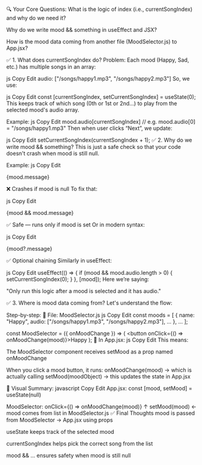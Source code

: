 🔍 Your Core Questions:
What is the logic of index (i.e., currentSongIndex) and why do we need it?

Why do we write mood && something in useEffect and JSX?

How is the mood data coming from another file (MoodSelector.js) to App.jsx?

✅ 1. What does currentSongIndex do?
Problem:
Each mood (Happy, Sad, etc.) has multiple songs in an array:

js
Copy
Edit
audio: ["/songs/happy1.mp3", "/songs/happy2.mp3"]
So, we use:

js
Copy
Edit
const [currentSongIndex, setCurrentSongIndex] = useState(0);
This keeps track of which song (0th or 1st or 2nd...) to play from the selected mood's audio array.

Example:
js
Copy
Edit
mood.audio[currentSongIndex] // e.g. mood.audio[0] = "/songs/happy1.mp3"
Then when user clicks “Next”, we update:

js
Copy
Edit
setCurrentSongIndex(currentSongIndex + 1);
✅ 2. Why do we write mood && something?
This is just a safe check so that your code doesn't crash when mood is still null.

Example:
js
Copy
Edit
<p>{mood.message}</p>  ❌ Crashes if mood is null  
To fix that:

js
Copy
Edit
<p>{mood && mood.message}</p> ✅ Safe — runs only if mood is set
Or in modern syntax:

js
Copy
Edit
<p>{mood?.message}</p> ✅ Optional chaining
Similarly in useEffect:

js
Copy
Edit
useEffect(() => {
  if (mood && mood.audio.length > 0) {
    setCurrentSongIndex(0);
  }
}, [mood]);
Here we’re saying:

"Only run this logic after a mood is selected and it has audio."

✅ 3. Where is mood data coming from?
Let's understand the flow:

Step-by-step:
🧱 File: MoodSelector.js
js
Copy
Edit
const moods = [
  { name: "Happy", audio: ["/songs/happy1.mp3", "/songs/happy2.mp3"], ... },
  ...
];

const MoodSelector = ({ onMoodChange }) => (
  <button onClick={() => onMoodChange(mood)}>Happy</button>
);
🚀 In App.jsx:
js
Copy
Edit
<MoodSelector onMoodChange={setMood} />
This means:

The MoodSelector component receives setMood as a prop named onMoodChange

When you click a mood button, it runs:
onMoodChange(mood)
→ which is actually calling setMood(moodObject)
→ this updates the state in App.jsx

🧠 Visual Summary:
javascript
Copy
Edit
App.jsx:
  const [mood, setMood] = useState(null)

MoodSelector:
  onClick={() => onMoodChange(mood)}
            ↑
            setMood(mood) ← mood comes from list in MoodSelector.js
✅ Final Thoughts
mood is passed from MoodSelector → App.jsx using props

useState keeps track of the selected mood

currentSongIndex helps pick the correct song from the list

mood && ... ensures safety when mood is still null